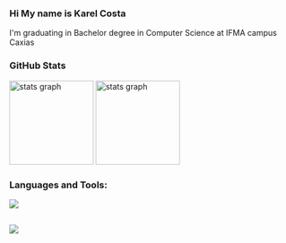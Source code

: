 ### Hi My name is Karel Costa

I'm graduating in Bachelor degree in Computer Science at IFMA campus Caxias

### GitHub Stats


<div align="left">
<!--   <img src="https://github-readme-stats.vercel.app/api?username=karelcosta&show_icons=true&theme=tokyonight&hide_border=true&include_all_commits=true&count_private=true" height="150" alt="stats graph"/> -->
  <img src="https://github-readme-streak-stats.herokuapp.com/?user=karelcosta&theme=tokyonight&hide_border=false" height="150" alt="stats graph"  />
  <img src = "https://github-readme-stats.vercel.app/api/top-langs/?username=karelcosta&layout=compact&langs_count=6&theme=tokyonight" height="150" alt="stats graph" />
</div>

### Languages and Tools:

<!-- unity, -->
<p align="left">
<div align="left">
  <a href="#">
    <img src="https://skillicons.dev/icons?i=cs,javascript,typescript,python,angular,react,nextjs,html,css" />
  </a>
</div>
  
  ##
 
<div>  
  <a href = "mailto:costakarel@gmail.com"><img src="https://img.shields.io/badge/-Gmail-%23333?style=for-the-badge&logo=gmail&logoColor=white" target="_blank"></a>
<!--   <a href="https://www.linkedin.com/in/kayo-vinicius-40754a219" target="_blank"><img src="https://img.shields.io/badge/-LinkedIn-%230077B5?style=for-the-badge&logo=linkedin&logoColor=white" target="_blank"></a>  -->
  
</div>

<!--
**karelcosta/karelcosta** is a ✨ _special_ ✨ repository because its `README.md` (this file) appears on your GitHub profile.

Here are some ideas to get you started:

- 🔭 I’m currently working on ...
- 🌱 I’m currently learning ...
- 👯 I’m looking to collaborate on ...
- 🤔 I’m looking for help with ...
- 💬 Ask me about ...
- 📫 How to reach me: ...
- 😄 Pronouns: ...
- ⚡ Fun fact: ...
-->
